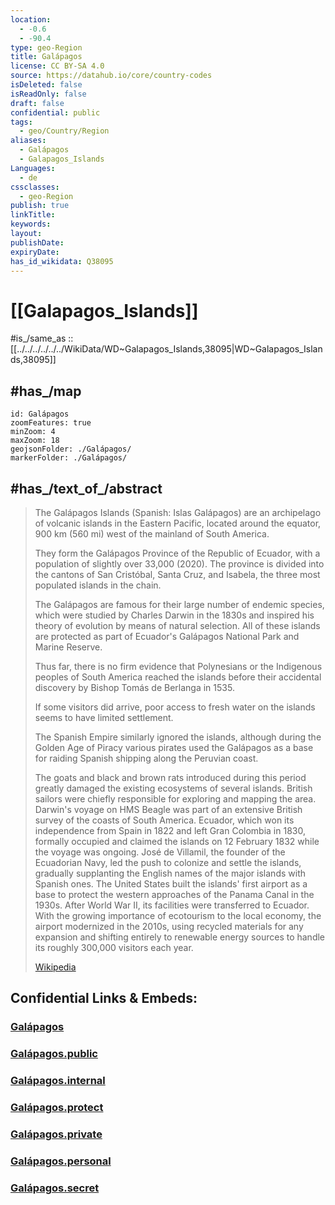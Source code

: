 ```yaml
---
location:
  - -0.6
  - -90.4
type: geo-Region
title: Galápagos
license: CC BY-SA 4.0
source: https://datahub.io/core/country-codes
isDeleted: false
isReadOnly: false
draft: false
confidential: public
tags:
  - geo/Country/Region
aliases:
  - Galápagos
  - Galapagos_Islands
Languages:
  - de
cssclasses:
  - geo-Region
publish: true
linkTitle:
keywords:
layout:
publishDate:
expiryDate:
has_id_wikidata: Q38095
---
```


# [[Galapagos_Islands]] 

#is_/same_as :: [[../../../../../../WikiData/WD~Galapagos_Islands,38095|WD~Galapagos_Islands,38095]] 

## #has_/map 

```leaflet
id: Galápagos
zoomFeatures: true 
minZoom: 4 
maxZoom: 18
geojsonFolder: ./Galápagos/
markerFolder: ./Galápagos/
```


## #has_/text_of_/abstract 

> The Galápagos Islands (Spanish: Islas Galápagos) 
> are an archipelago of volcanic islands in the Eastern Pacific, located around the equator, 
> 900 km (560 mi) west of the mainland of South America. 
> 
> They form the Galápagos Province of the Republic of Ecuador, 
> with a population of slightly over 33,000 (2020). 
> The province is divided into the cantons of San Cristóbal, Santa Cruz, and Isabela, 
> the three most populated islands in the chain. 
> 
> The Galápagos are famous for their large number of endemic species, 
> which were studied by Charles Darwin in the 1830s 
> and inspired his theory of evolution by means of natural selection. 
> All of these islands are protected as part of Ecuador's Galápagos National Park and Marine Reserve.
>
> Thus far, there is no firm evidence that Polynesians or the Indigenous peoples of South America 
> reached the islands before their accidental discovery by Bishop Tomás de Berlanga in 1535. 
> 
> If some visitors did arrive, poor access to fresh water on the islands 
> seems to have limited settlement. 
> 
> The Spanish Empire similarly ignored the islands, 
> although during the Golden Age of Piracy various pirates used the Galápagos 
> as a base for raiding Spanish shipping along the Peruvian coast. 
> 
> The goats and black and brown rats introduced during this period greatly damaged the existing ecosystems of several islands. British sailors were chiefly responsible for exploring and mapping the area. Darwin's voyage on HMS Beagle was part of an extensive British survey of the coasts of South America. Ecuador, which won its independence from Spain in 1822 and left Gran Colombia in 1830, formally occupied and claimed the islands on 12 February 1832 while the voyage was ongoing. José de Villamil, the founder of the Ecuadorian Navy, led the push to colonize and settle the islands, gradually supplanting the English names of the major islands with Spanish ones. The United States built the islands' first airport as a base to protect the western approaches of the Panama Canal in the 1930s. After World War II, its facilities were transferred to Ecuador. With the growing importance of ecotourism to the local economy, the airport modernized in the 2010s, using recycled materials for any expansion and shifting entirely to renewable energy sources to handle its roughly 300,000 visitors each year.
>
> [Wikipedia](https://en.wikipedia.org/wiki/Gal%C3%A1pagos%20Islands) 



## Confidential Links & Embeds: 

### [Galápagos](/_Standards/Earth/Continent/America~South/Ecuador/provinces~Equador/Galápagos.md) 

### [Galápagos.public](/_public/Earth/Continent/America~South/Ecuador/provinces~Equador/Galápagos.public.md) 

### [Galápagos.internal](/_internal/Earth/Continent/America~South/Ecuador/provinces~Equador/Galápagos.internal.md) 

### [Galápagos.protect](/_protect/Earth/Continent/America~South/Ecuador/provinces~Equador/Galápagos.protect.md) 

### [Galápagos.private](/_private/Earth/Continent/America~South/Ecuador/provinces~Equador/Galápagos.private.md) 

### [Galápagos.personal](/_personal/Earth/Continent/America~South/Ecuador/provinces~Equador/Galápagos.personal.md) 

### [Galápagos.secret](/_secret/Earth/Continent/America~South/Ecuador/provinces~Equador/Galápagos.secret.md)

